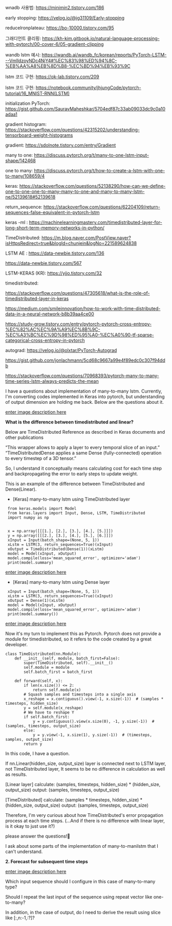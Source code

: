 

wnadb 사용법: https://minimin2.tistory.com/186

early stopping: https://velog.io/@jg31109/Early-stopping

reducelronplateau: https://bo-10000.tistory.com/95

그래디언트 클리핑: https://kh-kim.gitbook.io/natural-language-processing-with-pytorch/00-cover-6/05-gradient-clipping

wandb lstm 예시: https://wandb.ai/wandb_fc/korean/reports/PyTorch-LSTM---VmlldzoyNDc4NjY4#%EC%83%98%ED%94%8C-%EB%AA%A8%EB%8D%B8-%EC%BD%94%EB%93%9C

lstm 코드 구현: https://ok-lab.tistory.com/209

lstm 코드 구현: https://notebook.community/jhjungCode/pytorch-tutorial/16_MNIST-RNN(LSTM)

initialization PyTorch: https://gist.github.com/SauravMaheshkar/5704edf87c33ab09033dc9c0a10adaa1

gradient histogram: https://stackoverflow.com/questions/42315202/understanding-tensorboard-weight-histograms

gradient: https://sdolnote.tistory.com/entry/Gradient

many to one: https://discuss.pytorch.org/t/many-to-one-lstm-input-shape/142468

one to many: https://discuss.pytorch.org/t/how-to-create-a-lstm-with-one-to-many/108659/4

keras: https://stackoverflow.com/questions/52138290/how-can-we-define-one-to-one-one-to-many-many-to-one-and-many-to-many-lstm-ne/52139618#52139618

return_sequence: https://stackoverflow.com/questions/62204109/return-sequences-false-equivalent-in-pytorch-lstm

keras -ml : https://machinelearningmastery.com/timedistributed-layer-for-long-short-term-memory-networks-in-python/

TimeDistributed: https://m.blog.naver.com/PostView.naver?isHttpsRedirect=true&blogId=chunjein&logNo=221589624838

LSTM AE : https://data-newbie.tistory.com/136

https://data-newbie.tistory.com/567

LSTM-KERAS (KR): https://yjjo.tistory.com/32





timedistributed:

https://stackoverflow.com/questions/47305618/what-is-the-role-of-timedistributed-layer-in-keras

https://medium.com/smileinnovation/how-to-work-with-time-distributed-data-in-a-neural-network-b8b39aa4ce00

https://study-grow.tistory.com/entry/pytorch-pytorch-cross-entropy-%EC%82%AC%EC%9A%A9%EC%8B%9C-%EC%A3%BC%EC%9D%98%ED%95%A0-%EC%A0%90-tf-sparse-categorical-cross-entropy-in-pytorch



autograd: https://velog.io/@olxtar/PyTorch-Autograd

https://gist.github.com/jonlachmann/5cd68c9667a99e4f89edc0c307f94ddb

https://stackoverflow.com/questions/70968393/pytorch-many-to-many-time-series-lstm-always-predicts-the-mean



I have a questions about implementation of many-to-many lstm.
Currently, I'm converting codes implemented in Keras into pytorch, but understanding of output dimension are holding me back.
Below are the questions about it.

[enter image description here](https://i.stack.imgur.com/9jZFC.png)

**What is the difference between timedistributed and linear?**

Below are TimeDistributed Reference as described in Keras documents and other publications

“This wrapper allows to apply a layer to every temporal slice of an input.”
“TimeDistributedDense applies a same Dense (fully-connected) operation to every timestep of a 3D tensor.” 

So, I understand it conceptually means calculating cost for each time step and backpropagating the error to early steps to update weight.

This is an example of the difference between TimeDistributed and Dense(Linear).

- [Keras] many-to-many lstm using TimeDistributed layer

```
 from keras.models import Model
 from keras.layers import Input, Dense, LSTM, TimeDistributed
 import numpy as np


 x = np.array([[[1.], [2.], [3.], [4.], [5.]]])
 y = np.array([[[2.], [3.], [4.], [5.], [6.]]])
 xInput = Input(batch_shape=(None, 5, 1))
 xLstm = LSTM(3, return_sequences=True)(xInput)
 xOutput = TimeDistributed(Dense(1))(xLstm)
 model = Model(xInput, xOutput)
 model.compile(loss='mean_squared_error', optimizer='adam')
 print(model.summary)
```

[enter image description here](https://i.stack.imgur.com/YvQrJ.png)

- [Keras] many-to-many lstm using Dense layer

```
 xInput = Input(batch_shape=(None, 5, 1))
 xLstm = LSTM(3, return_sequences=True)(xInput)
 xOutput = Dense(1)(xLstm)
 model = Model(xInput, xOutput)
 model.compile(loss='mean_squared_error', optimizer='adam')
 print(model.summary())
```

[enter image description here](https://i.stack.imgur.com/BA2S9.png)

Now it's my turn to implement this as Pytorch.
Pytorch does not provide a module for timedistributed, so it refers to the code created by a great developer.

```
class TimeDistributed(nn.Module):
    def __init__(self, module, batch_first=False):
        super(TimeDistributed, self).__init__()
        self.module = module
        self.batch_first = batch_first

    def forward(self, x):
        if len(x.size()) <= 2:
            return self.module(x)
        # Squash samples and timesteps into a single axis
        x_reshape = x.contiguous().view(-1, x.size(-1))  # (samples * timesteps, hidden_size)
        y = self.module(x_reshape)
        # We have to reshape Y
        if self.batch_first:
            y = y.contiguous().view(x.size(0), -1, y.size(-1))  # (samples, timesteps, output_size)
        else:
            y = y.view(-1, x.size(1), y.size(-1))  # (timesteps, samples, output_size)
        return y

```

In this code, I have a question.

If nn.Linear(hidden_size, output_size) layer is connected next to LSTM layer, not TimeDistributed layer, It seems to be no difference in calculation as well as results.

[Linear layer]
calculate: (samples, timesteps, hidden_size) * (hidden_size, output_size)
output: (samples, timesteps, output_size)

[TimeDistributed]
calculate: (samples * timesteps, hidden_size) * (hidden_size, output_size)
output: (samples, timesteps, output_size)

Therefore, I'm very curious about how TimeDistributed's error propagation process at each time steps.
(...And if there is no difference with linear layer, is it okay to just use it?)



please answer the questions!🥲




I ask about some parts of the implementation of many-to-manilstm that I can't understand.



**2. Forecast for subsequent time steps**

[enter image description here](https://i.stack.imgur.com/pbrGT.png)

Which input sequence should I configure in this case of many-to-many type?

Should I repeat the last input of the sequence using repeat vector like one-to-many?

In addition, in the case of output, do I need to derive the result using slice like [:,n:-1,:?]?
